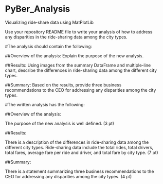 # PyBer_Analysis
Visualizing ride-share data using MatPlotLib

Use your repository README file to write your analysis of how to address any disparities in the ride-sharing data among the city types.

#The analysis should contain the following:

##Overview of the analysis: 
Explain the purpose of the new analysis.

##Results: Using images from the summary DataFrame and multiple-line chart, describe the differences in ride-sharing data among the different city types.

##Summary: Based on the results, provide three business recommendations to the CEO for addressing any disparities among the city types.

#The written analysis has the following:

##Overview of the analysis:

The purpose of the new analysis is well defined. (3 pt)

##Results:

There is a description of the differences in ride-sharing data among the different city types. Ride-sharing data include the total rides, total drivers, total fares, average fare per ride and driver, and total fare by city type. (7 pt)

##Summary:

There is a statement summarizing three business recommendations to the CEO for addressing any disparities among the city types. (4 pt)
